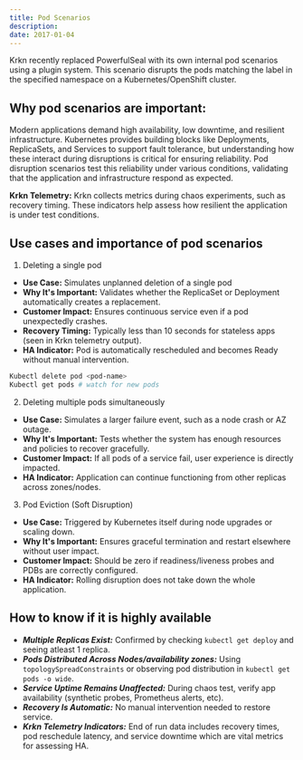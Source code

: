 ```yaml
---
title: Pod Scenarios
description: 
date: 2017-01-04
---
```


Krkn recently replaced PowerfulSeal with its own internal pod scenarios using a plugin system. This scenario disrupts the pods matching the label in the specified namespace on a Kubernetes/OpenShift cluster.

## Why pod scenarios are important: 

Modern applications demand high availability, low downtime, and resilient infrastructure. Kubernetes provides building blocks like Deployments, ReplicaSets, and Services to support fault tolerance, but understanding how these interact during disruptions is critical for ensuring reliability. Pod disruption scenarios test this reliability under various conditions, validating that the application and infrastructure respond as expected.

**Krkn Telemetry:** Krkn collects metrics during chaos experiments, such as recovery timing. These indicators help assess how resilient the application is under test conditions.

## Use cases and importance of pod scenarios

1. Deleting a single pod
- **Use Case:** Simulates unplanned deletion of a single pod
- **Why It's Important:** Validates whether the ReplicaSet or Deployment automatically creates a replacement.
- **Customer Impact:** Ensures continuous service even if a pod unexpectedly crashes.
- **Recovery Timing:** Typically less than 10 seconds for stateless apps (seen in Krkn telemetry output).
- **HA Indicator:** Pod is automatically rescheduled and becomes Ready without manual intervention.
 ```bash
Kubectl delete pod <pod-name> 
Kubectl get pods # watch for new pods
```

2. Deleting multiple pods simultaneously
- **Use Case:** Simulates a larger failure event, such as a node crash or AZ outage.
- **Why It's Important:** Tests whether the system has enough resources and policies to recover gracefully.
- **Customer Impact:** If all pods of a service fail, user experience is directly impacted.
- **HA Indicator:** Application can continue functioning from other replicas across zones/nodes.

3. Pod Eviction (Soft Disruption)
- **Use Case:** Triggered by Kubernetes itself during node upgrades or scaling down.
- **Why It's Important:** Ensures graceful termination and restart elsewhere without user impact.
- **Customer Impact:** Should be zero if readiness/liveness probes and PDBs are correctly configured.
- **HA Indicator:** Rolling disruption does not take down the whole application.

## How to know if it is highly available 
- ***Multiple Replicas Exist:*** Confirmed by checking `kubectl get deploy` and seeing atleast 1 replica.
- ***Pods Distributed Across Nodes/availability zones:*** Using `topologySpreadConstraints` or observing pod distribution in `kubectl get pods -o wide`.
- ***Service Uptime Remains Unaffected:*** During chaos test, verify app availability (synthetic probes, Prometheus alerts, etc).
- ***Recovery Is Automatic:*** No manual intervention needed to restore service.
- ***Krkn Telemetry Indicators:*** End of run data includes recovery times, pod reschedule latency, and service downtime which are vital metrics for assessing HA.